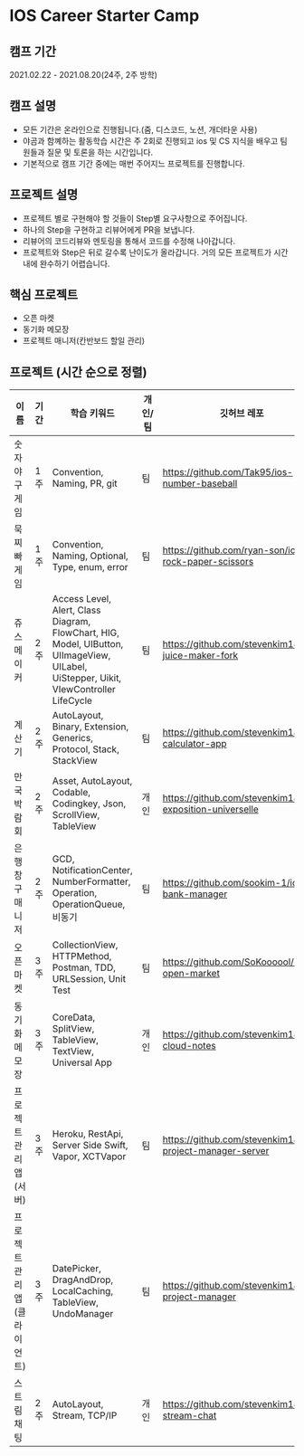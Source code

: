 # IOS Career Starter Camp
## 캠프 기간
2021.02.22 - 2021.08.20(24주, 2주 방학)

## 캠프 설명
- 모든 기간은 온라인으로 진행됩니다.(줌, 디스코드, 노션, 개더타운 사용)
- 야곰과 함꼐하는 활동학습 시간은 주 2회로 진행되고 ios 및 CS 지식을 배우고 팀원들과 질문 및 토론을 하는 시간입니다.
- 기본적으로 캠프 기간 중에는 매번 주어지느 프로젝트를 진행합니다.

## 프로젝트 설명
- 프로젝트 별로 구현해야 할 것들이 Step별 요구사항으로 주어집니다.
- 하나의 Step을 구현하고 리뷰어에게 PR을 보냅니다.
- 리뷰어의 코드리뷰와 멘토링을 통해서 코드를 수정해 나아갑니다.
- 프로젝트와 Step은 뒤로 갈수록 난이도가 올라갑니다. 거의 모든 프로젝트가 시간 내에 완수하기 어렵습니다.

## 핵심 프로젝트
- 오픈 마켓
- 동기화 메모장
- 프로젝트 매니저(칸반보드 할일 관리)

## 프로젝트 (시간 순으로 정렬)

|이름              |기간           |학습 키워드|개인/팀                                                                                                                                 |깃허브 레포|
|----------------|-------------|------|-------------------------------------------------------------------------------------------------------------------------------------|------|
|숫자야구게임          |1주           |Convention, Naming, PR, git|팀                                                                                                                                    |https://github.com/Tak95/ios-number-baseball|
|묵찌빠 게임          |1주           |Convention, Naming, Optional, Type, enum, error|팀                                                                                                                                    |https://github.com/ryan-son/ios-rock-paper-scissors|
|쥬스 메이커          |2주           |Access Level, Alert, Class Diagram, FlowChart, HIG, Model, UIButton, UIImageView, UILabel, UiStepper, Uikit, VIewController LifeCycle|팀                                                                                                                                    |https://github.com/stevenkim18/ios-juice-maker-fork|
|계산기             |2주           |AutoLayout, Binary, Extension, Generics, Protocol, Stack, StackView|팀                                                                                                                                    |https://github.com/stevenkim18/ios-calculator-app|
|만국박람회           |2주           |Asset, AutoLayout, Codable, Codingkey, Json, ScrollView, TableView|개인                                                                                                                                   |https://github.com/stevenkim18/ios-exposition-universelle|
|은행창구 매니저        |2주           |GCD, NotificationCenter, NumberFormatter, Operation, OperationQueue, 비동기|팀                                                                                                                                    |https://github.com/sookim-1/ios-bank-manager|
|오픈마켓            |3주           |CollectionView, HTTPMethod, Postman, TDD, URLSession, Unit Test|팀                                                                                                                                    |https://github.com/SoKoooool/ios-open-market|
|동기화 메모장         |3주           |CoreData, SplitView, TableView, TextView, Universal App|개인                                                                                                                                   |https://github.com/stevenkim18/ios-cloud-notes|
|프로젝트 관리 앱(서버)   |3주           |Heroku, RestApi, Server Side Swift, Vapor, XCTVapor|팀                                                                                                                                    |https://github.com/stevenkim18/ios-project-manager-server|
|프로젝트 관리 앱(클라이언트)|3주           |DatePicker, DragAndDrop, LocalCaching, TableView, UndoManager|팀                                                                                                                                    |https://github.com/stevenkim18/ios-project-manager|
|스트림 채팅          |2주           |AutoLayout, Stream, TCP/IP|개인 |       https://github.com/stevenkim18/ios-stream-chat                                          


